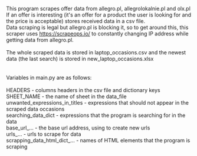 This program scrapes offer data from allegro.pl, allegrolokalnie.pl and olx.pl If an offer is interesting (it's an offer for a product the user is looking for and the price is acceptable) stores received data in a csv file.
<br />Data scraping is legal but allegro.pl is blocking it, so to get around this, this scraper uses https://scrapeops.io/
to constantly changing IP address while getting data from allegro.pl. 
<br />
<br />The whole scraped data is stored in laptop_occasions.csv and the newest data (the last search) is stored in new_laptop_occasions.xlsx
<br />
<br />
<br />Variables in main.py are as follows:
<br />
<br />HEADERS - columns headers in the csv file and dictionary keys
<br />SHEET_NAME - the name of sheet in the data_file
<br />unwanted_expressions_in_titles - expressions that should not appear in the scraped data occasions
<br />searching_data_dict - expressions that the program is searching for in the  data
<br />base_url_... - the base url address, using to create new urls
<br />urls_... - urls to scrape for data
<br />scrapping_data_html_dict_... - names of HTML elements that the program is scraping
